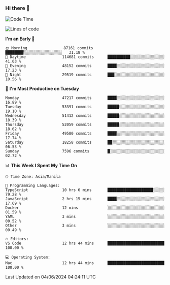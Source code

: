 ### Hi there 👋

<!--START_SECTION:waka-->
![Code Time](http://img.shields.io/badge/Code%20Time-5%2C213%20hrs%2016%20mins-blue)

![Lines of code](https://img.shields.io/badge/From%20Hello%20World%20I%27ve%20Written-120.3%20million%20lines%20of%20code-blue)

**I'm an Early 🐤** 

```text
🌞 Morning                87161 commits       ████████░░░░░░░░░░░░░░░░░   31.18 % 
🌆 Daytime                114681 commits      ██████████░░░░░░░░░░░░░░░   41.03 % 
🌃 Evening                48152 commits       ████░░░░░░░░░░░░░░░░░░░░░   17.23 % 
🌙 Night                  29519 commits       ███░░░░░░░░░░░░░░░░░░░░░░   10.56 % 
```
📅 **I'm Most Productive on Tuesday** 

```text
Monday                   47217 commits       ████░░░░░░░░░░░░░░░░░░░░░   16.89 % 
Tuesday                  53391 commits       █████░░░░░░░░░░░░░░░░░░░░   19.10 % 
Wednesday                51412 commits       █████░░░░░░░░░░░░░░░░░░░░   18.39 % 
Thursday                 52059 commits       █████░░░░░░░░░░░░░░░░░░░░   18.62 % 
Friday                   49580 commits       ████░░░░░░░░░░░░░░░░░░░░░   17.74 % 
Saturday                 18258 commits       ██░░░░░░░░░░░░░░░░░░░░░░░   06.53 % 
Sunday                   7596 commits        █░░░░░░░░░░░░░░░░░░░░░░░░   02.72 % 
```


📊 **This Week I Spent My Time On** 

```text
🕑︎ Time Zone: Asia/Manila

💬 Programming Languages: 
TypeScript               10 hrs 6 mins       ████████████████████░░░░░   79.28 % 
JavaScript               2 hrs 15 mins       ████░░░░░░░░░░░░░░░░░░░░░   17.69 % 
Docker                   12 mins             ░░░░░░░░░░░░░░░░░░░░░░░░░   01.59 % 
YAML                     3 mins              ░░░░░░░░░░░░░░░░░░░░░░░░░   00.52 % 
Other                    3 mins              ░░░░░░░░░░░░░░░░░░░░░░░░░   00.49 % 

🔥 Editors: 
VS Code                  12 hrs 44 mins      █████████████████████████   100.00 % 

💻 Operating System: 
Mac                      12 hrs 44 mins      █████████████████████████   100.00 % 
```


 Last Updated on 04/06/2024 04:24:11 UTC
<!--END_SECTION:waka-->


<!--
**rad182/rad182** is a ✨ _special_ ✨ repository because its `README.md` (this file) appears on your GitHub profile.

Here are some ideas to get you started:

- 🔭 I’m currently working on ...
- 🌱 I’m currently learning ...
- 👯 I’m looking to collaborate on ...
- 🤔 I’m looking for help with ...
- 💬 Ask me about ...
- 📫 How to reach me: ...
- 😄 Pronouns: ...
- ⚡ Fun fact: ...
-->
